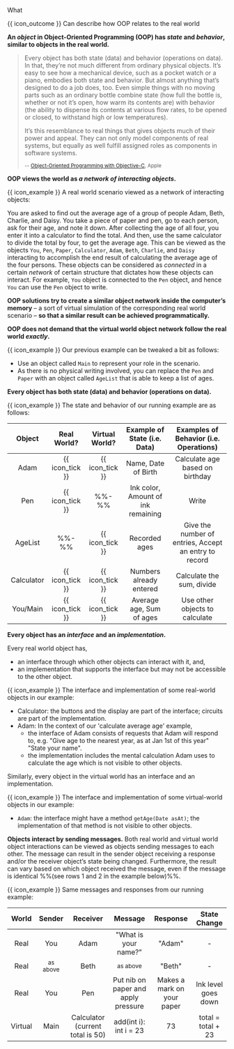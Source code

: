 <span id="title">What</span>

<span id="prereqs"></span>

<span id="outcomes">{{ icon_outcome }} Can describe how OOP relates to the real world</span>

<div id="body">

**An _object_ in Object-Oriented Programming (OOP) has _state_ and _behavior_, similar to objects in the real world.**

> Every object has both state (data) and behavior (operations on data). In that, they’re not much different
> from ordinary physical objects. It’s easy to see how a mechanical device, such as a pocket watch or a piano,
> embodies both state and behavior. But almost anything that’s designed to do a job does, too. Even simple things
> with no moving parts such as an ordinary bottle combine state (how full the bottle is, whether or not it’s open,
> how warm its contents are) with behavior (the ability to dispense its contents at various flow rates, to be opened
> or closed, to withstand high or low temperatures).
>
> It’s this resemblance to real things that gives objects much of their power and appeal. They can not only model
> components of real systems, but equally as well fulfill assigned roles as components in software systems.
>
> <sub>-- [Object-Oriented Programming with Objective-C](https://developer.apple.com/library/content/documentation/Cocoa/Conceptual/OOP_ObjC/), Apple </sub>

**OOP views the world as _a network of interacting objects_.**

<box>

{{ icon_example }} A real world scenario viewed as a network of interacting objects:

You are asked to find out the average age of a group of people Adam, Beth, Charlie, and Daisy. You take a piece of paper and pen, go to each person, ask for their age, and note it down. After collecting the age of all four, you enter it into a calculator to find the total. And then, use the same calculator to divide the total by four, to get the average age. This can be viewed as the objects `You`, `Pen`, `Paper`, `Calculator`, `Adam`, `Beth`, `Charlie`, and `Daisy` interacting to accomplish the end result of calculating the average age of the four persons. These objects can be considered as _connected_ in a certain _network_ of certain structure that dictates how these objects can interact. For example, `You` object is connected to the `Pen` object, and hence `You` can use the `Pen` object to write.

<!-- TODO {visual: real world scenario, objects and network marked} -->
</box>

**OOP solutions try to create a similar object network inside the computer’s memory** – a sort of virtual simulation of the corresponding real world scenario – **so that a similar result can be achieved programmatically.**

<!-- TODO {visual: Direct mapping} -->

**OOP does not demand that the virtual world object network follow the real world _exactly_.**

<box>

{{ icon_example }} Our previous example can be tweaked a bit as follows:

* Use an object called `Main` to represent your role in the scenario.
* As there is no physical writing involved, you can replace the `Pen` and `Paper` with an object called `AgeList` that is able to keep a list of ages.

<!-- TODO {visual: optimizations:  You → Main; Pen + Paper → AgeList} -->

</box>

**Every object has both state (data) and behavior (operations on data).**

<box>

{{ icon_example }} The state and behavior of our running example are as follows:

| Object      | Real World? | Virtual World? | Example of State (i.e. Data)       | Examples of Behavior (i.e. Operations)                |
| :---------: |:-----------:|:--------------:|:----------------------------------:| :----------------------------------------------------:|
| Adam        | {{ icon_tick }} | {{ icon_tick }} | Name, Date of Birth                | Calculate age based on birthday                       |
| Pen         | {{ icon_tick }} | %%-%%           | Ink color, Amount of ink remaining | Write                                                 |
| AgeList     | %%-%%           | {{ icon_tick }} | Recorded ages                      | Give the number of entries, Accept an entry to record |
| Calculator  | {{ icon_tick }} | {{ icon_tick }} | Numbers already entered            | Calculate the sum, divide                             |
| You/Main    | {{ icon_tick }} | {{ icon_tick }} | Average age, Sum of ages           | Use other objects to calculate                        |

</box>

**Every object has an _interface_ and an _implementation_.**

Every real world object has,
* an interface through which other objects can interact with it, and,
* an implementation that supports the interface but may not be accessible to the other object.

<box>

{{ icon_example }} The interface and implementation of some real-world objects in our example:

* Calculator: the buttons and the display are part of the interface; circuits are part of the implementation.
* Adam: In the context of our 'calculate average age' example,
  * the interface of Adam consists of requests that Adam will respond to, e.g.  "Give age to the nearest year, as at Jan 1st of this year" "State your name".
  * the implementation includes the mental calculation Adam uses to calculate the age which is not visible to other objects.

</box>

Similarly, every object in the virtual world has an interface and an implementation.

<box>

{{ icon_example }} The interface and implementation of some virtual-world objects in our example:

* `Adam`: the interface might have a method `getAge(Date asAt)`; the implementation of that method is not visible to other objects.

</box>

**Objects interact by sending messages.** Both real world and virtual world object interactions can be viewed as objects sending messages to each other. The message can result in the sender object receiving a response and/or the receiver object’s state being changed. Furthermore, the result can vary based on which object received the message, even if the message is identical %%(see rows 1 and 2 in the example below)%%.

<box>

{{ icon_example }} Same messages and responses from our running example:

| World    | Sender | Receiver                         | Message                              | Response                   | State Change          |
| :------: |:------:|:--------------------------------:|:------------------------------------:|:--------------------------:|:---------------------:|
| Real     | You    | Adam                             | "What is your name?"                 | "Adam"                     | -                     |
| Real     | <sub>as above</sub>   | Beth                             | <sub>as above</sub>                                 | "Beth"                     | -                     |
| Real     | You    | Pen                              | Put nib on paper and apply pressure  | Makes a mark on your paper | Ink level goes down   |
| Virtual  | Main   | Calculator (current total is 50) | add(int i): int i = 23               | 73                         | total = total + 23    |

</box>

</div>

<div id="extras">
<include src="exercisesPanel.md" boilerplate/>
</div>
